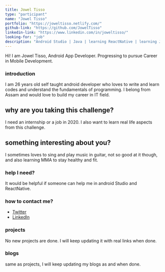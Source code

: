 ```yaml
---
title: Jowel Tisso
type: "participant"
name: "Jowel Tisso"
portfolio: "https://joweltisso.netlify.com/"
github-link: "https://github.com/JowelTisso"
linkedin-link: "https://www.linkedin.com/in/joweltisso/"
looking-for: "job"
description: "Android Studio | Java | learning ReactNative | learning JavaScript"
---
```


Hi! I am Jowel Tisso, Android App Developer. Progressing to pursue Career in Mobile Development.

### introduction

I am 26 years old self taught android developer who loves to write and learn codes and understand the fundamentals of programming. I belong from Assam and would love to build my career in IT field.

## why are you taking this challenge?

I need an internship or a job in 2020.
I also want to learn real life aspects from this challenge.

## something interesting about you?

I sometimes loves to sing and play music in guitar, not so good at it though, and also learning MMA to stay healthy and fit.

### help I need?

It would be helpful if someone can help me in android Studio and ReactNative.

### how to contact me?

- [Twitter](https://twitter.com/joweltisso)
- [LinkedIn](https://www.linkedin.com/in/joweltisso)

### projects

No new projects are done. I will keep updating it with real links when done.


### blogs

same as projects, I will keep updating my blogs as and when done.

